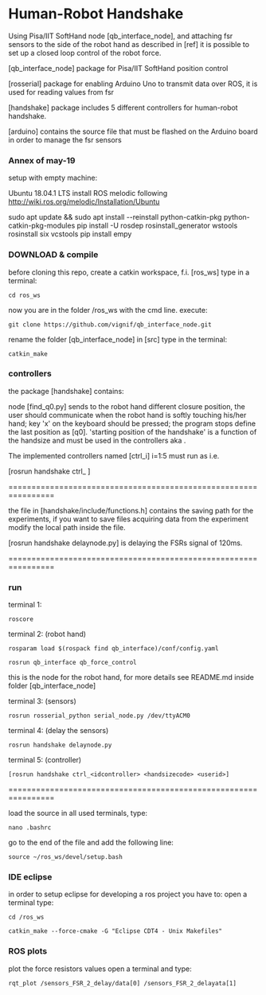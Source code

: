 # Human-Robot Handshake 
Using Pisa/IIT SoftHand node [qb_interface_node], and attaching  fsr sensors to the side of the robot hand as described in [ref] it is possible to set up a closed loop control of the robot force.

[qb_interface_node] package for Pisa/IIT SoftHand position control

[rosserial] package for enabling Arduino Uno to transmit data over ROS, it is used for reading values from fsr

[handshake] package includes 5 different controllers for human-robot handshake. 

[arduino] contains the source file that must be flashed on the Arduino board in order to manage the fsr sensors


### Annex of may-19
setup with empty machine:

Ubuntu 18.04.1 LTS 
install ROS melodic following http://wiki.ros.org/melodic/Installation/Ubuntu

sudo apt update && sudo apt install --reinstall python-catkin-pkg python-catkin-pkg-modules
pip install -U rosdep rosinstall_generator wstools rosinstall six vcstools
pip install empy


### DOWNLOAD & compile

before cloning this repo, create a catkin workspace, f.i. [ros_ws]
type in a terminal:
```
cd ros_ws
```

now you are in the folder /ros_ws with the cmd line. execute:
```
git clone https://github.com/vignif/qb_interface_node.git
```

rename the folder [qb_interface_node] in [src]
type in the terminal:
```
catkin_make
```


### controllers

the package [handshake] contains:

node [find_q0.py] sends to the robot hand different closure position, the user should communicate when the robot hand is softly touching his/her hand; key 'x' on the keyboard should be pressed; the program stops define the last position as [q0]. 'starting position of the handshake' is a function of the handsize and must be used in the controllers aka <handsizecode>.

The implemented controllers named [ctrl_i] i=1:5 must run as i.e.

[rosrun handshake ctrl_<idcontroller> <handsizecode> <userid>]

================================================================

the file in [handshake/include/functions.h] contains the saving path for the experiments,
if you want to save files acquiring data from the experiment modify the local path inside the file.

[rosrun handshake delaynode.py] is delaying the FSRs signal of 120ms. 

================================================================


### run
terminal 1:
```
roscore
```


terminal 2: (robot hand)
```
rosparam load $(rospack find qb_interface)/conf/config.yaml

rosrun qb_interface qb_force_control
```
this is the node for the robot hand, for more details see README.md inside folder [qb_interface_node]


terminal 3: (sensors)
```
rosrun rosserial_python serial_node.py /dev/ttyACM0
```

terminal 4: (delay the sensors)
```
rosrun handshake delaynode.py
```

terminal 5: (controller)
```
[rosrun handshake ctrl_<idcontroller> <handsizecode> <userid>]
```
================================================================

load the source in all used terminals, type:
```
nano .bashrc
```
go to the end of the file and add the following line:
```
source ~/ros_ws/devel/setup.bash
```

### IDE eclipse

in order to setup eclipse for developing a ros project you have to:
open a terminal type:
```
cd /ros_ws

catkin_make --force-cmake -G "Eclipse CDT4 - Unix Makefiles"
```

### ROS plots
plot the force resistors values
open a terminal and type: 		
```
rqt_plot /sensors_FSR_2_delay/data[0] /sensors_FSR_2_delayata[1]
``` 
